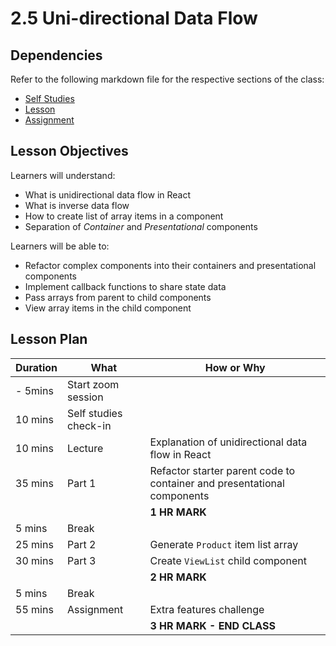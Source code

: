 # 2.5 Uni-directional Data Flow

## Dependencies

Refer to the following markdown file for the respective sections of the class:
- [Self Studies](studies.md)
- [Lesson](./lesson.md)
- [Assignment](./assignment.md)

## Lesson Objectives

Learners will understand:
- What is unidirectional data flow in React
- What is inverse data flow
- How to create list of array items in a component
- Separation of *Container* and *Presentational* components

Learners will be able to:
- Refactor complex components into their containers and presentational components
- Implement callback functions to share state data
- Pass arrays from parent to child components
- View array items in the child component 


## Lesson Plan

|Duration|What|How or Why|
|--------|-----|-------|
|- 5mins |Start zoom session||
|10 mins|Self studies check-in||
|10 mins|Lecture|Explanation of unidirectional data flow in React|
|35 mins|Part 1|Refactor starter parent code to container and presentational components |
|||**1 HR MARK**|
|5 mins|Break||
|25 mins|Part 2|Generate `Product` item list array|
|30 mins|Part 3|Create `ViewList` child component|
|||**2 HR MARK**|
|5 mins|Break||
|55 mins|Assignment|Extra features challenge|
|||**3 HR MARK - END CLASS**|

